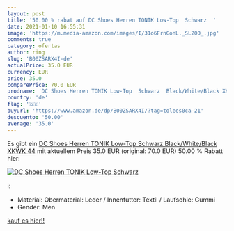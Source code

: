 ```yaml
---
layout: post
title: '50.00 % rabat auf DC Shoes Herren TONIK Low-Top  Schwarz  '
date: 2021-01-10 16:55:31
image: 'https://m.media-amazon.com/images/I/31o6FrnGonL._SL200_.jpg'
comments: true
category: ofertas
author: ring
slug: 'B00ZSARX4I-de'
actualPrice: 35.0 EUR
currency: EUR
price: 35.0
comparePrice: 70.0 EUR
prodname: 'DC Shoes Herren TONIK Low-Top  Schwarz  Black/White/Black XKWK   44'
country: 'de'
flag: '🇩🇪'
buyurl: 'https://www.amazon.de/dp/B00ZSARX4I/?tag=tolees0ca-21'
descuento: '50.00'
average: '35.0'
---
```


Es gibt ein [DC Shoes Herren TONIK Low-Top  Schwarz  Black/White/Black XKWK   44](https://www.amazon.de/dp/B00ZSARX4I/?tag=tolees0ca-21) mit aktuellem Preis 35.0 EUR (original: 70.0 EUR) 50.00 % Rabatt hier:

[![DC Shoes Herren TONIK Low-Top  Schwarz  ](https://m.media-amazon.com/images/I/31o6FrnGonL._SL200_.jpg)](https://www.amazon.de/dp/B00ZSARX4I/?tag=tolees0ca-21)

ℹ️:

- Material: Obermaterial: Leder / Innenfutter: Textil / Laufsohle: Gummi
- Gender: Men

[kauf es hier!!](https://www.amazon.de/dp/B00ZSARX4I/?tag=tolees0ca-21)
